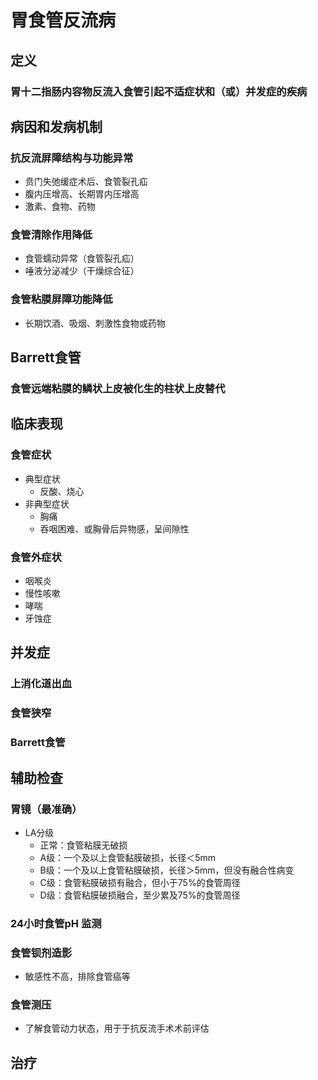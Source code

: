 # 胃食管反流病
## 定义
### 胃十二指肠内容物反流入食管引起不适症状和（或）并发症的疾病
## 病因和发病机制
### 抗反流屏障结构与功能异常
- 贲门失弛缓症术后、食管裂孔疝
- 腹内压增高、长期胃内压增高
- 激素、食物、药物
### 食管清除作用降低
- 食管蠕动异常（食管裂孔疝）
- 唾液分泌减少（干燥综合征）
### 食管粘膜屏障功能降低
- 长期饮酒、吸烟、刺激性食物或药物
## Barrett食管
### 食管远端粘膜的鳞状上皮被化生的柱状上皮替代
## 临床表现
### 食管症状
- 典型症状
  - 反酸、烧心
- 非典型症状
  - 胸痛
  - 吞咽困难、或胸骨后异物感，呈间隙性
### 食管外症状
- 咽喉炎 
- 慢性咳嗽 
- 哮喘
- 牙蚀症
## 并发症
### 上消化道出血
### 食管狭窄
### Barrett食管
## 辅助检查
### 胃镜（最准确）
- LA分级
  - 正常：食管粘膜无破损
  - A级：一个及以上食管黏膜破损，长径＜5mm
  - B级：一个及以上食管粘膜破损，长径＞5mm，但没有融合性病变
  - C级：食管粘膜破损有融合，但小于75%的食管周径
  - D级：食管粘膜破损融合，至少累及75%的食管周径
### 24小时食管pH 监测
### 食管钡剂造影
- 敏感性不高，排除食管癌等
### 食管测压
- 了解食管动力状态，用于于抗反流手术术前评估
## 治疗 

